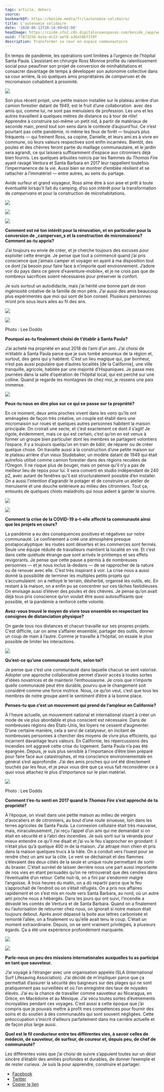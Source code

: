 ```yaml
---
tags: article, dehors
source:
bookmarkOf: https://beside.media/fr/lautonomie-solidaire/
title: L’autonomie solidaire
date: '2020-06-13T20:14:00+02:00'
headImage: https://cside.sfo2.cdn.digitaloceanspaces.com/beside_/app/www/2020/06/Cali.CATHB-1513.jpg
uuid: ff873256-8a1e-4c22-aef8-a38a54bf37df
description: Transformer sa cour en espace communautaire
---
```


En temps de pandémie, les opérations sont limitées à l’urgence de l’hôpital Santa Paula. L’assistant en chirurgie Ross Monroe profite du ralentissement social pour peaufiner son projet de conversion de minihabitations et consacrer davantage de temps à développer son autonomie collective dans sa cour arrière, là où quelques amis propriétaires de _campervan_ et de micromaison cohabitent à proximité.

![](https://content.beside.media/beside_/app/www/2020/06/Cali.CATHB-1417.jpg)

Son plus récent projet, une petite maison installée sur le plateau arrière d’un camion forestier datant de 1949, est le fruit d’une collaboration  avec des amis qui, comme lui, ne sont pas menuisiers de profession. Les uns et les autres travaillent à quelques mètres de distance ou à tour de rôle! Apprendre à construire soi-même un petit nid, à partir de matériaux de seconde main, prend tout son sens dans le contexte d’aujourd’hui. Ce n’est pourtant pas cette pandémie, ni même les feux de forêt — toujours plus fréquents — qui freinent Ross, sa copine, Danielle, et leurs ami.es à vivre en commune, où leurs valeurs respectives sont enfin incarnées. Bientôt, des poules et des chèvres feront partie du maillage communautaire, et le jardin sera agrandi, ce qui laissera suffisamment d’espace aux citronniers déjà bien fournis. Les quelques arbustes noircis par les flammes du _Thomas Fire_ ayant ravagé Ventura et Santa Barbara en 2017 leur rappellent toutefois l’impermanence de la vie. Aussi bien se montrer d’emblée résilient et se rattacher à l’immatériel ― entre autres, au sens du partage.

Avide surfeur et grand voyageur, Ross aime être à son aise et prêt à toute éventualité lorsqu’il fait du camping, d’où son intérêt pour la transformation de _campervans_ et pour la construction de microhabitations.

![](https://content.beside.media/beside_/app/www/2020/06/Cali.CATHB-1435.jpg)

![](https://content.beside.media/beside_/app/www/2020/06/Cali.CATHB-1424.jpg)

![](https://content.beside.media/beside_/app/www/2020/06/Cali.CATHB-1451.jpg)

**Comment est né ton intérêt pour la rénovation, et en particulier pour la conversion de _campervan_s et la construction de micromaisons? Comment as-tu appris?**

J’ai toujours eu envie de créer, et je cherche toujours des excuses pour exploiter cette énergie. Je pense que tout a commencé quand j’ai pris conscience que j’aimais camper et voyager en ayant à ma disposition tout ce dont j’ai besoin pour faire face à n’importe quel environnement. J’adore voir du pays dans ce genre d’«aventure-mobile», et je ne crois pas que de nombreux sacrifices soient nécessaires pour préserver le confort.

Je suis surtout un autodidacte, mais j’ai hérité une bonne part de mon ingéniosité créative de la famille de mon père. J’ai aussi des amis beaucoup plus expérimentés que moi qui sont de bon conseil. Plusieurs personnes m’ont pris sous leurs ailes au fil des ans.

![](https://content.beside.media/beside_/app/www/2020/06/Cali.CATHB-1477.jpg)

![](https://content.beside.media/beside_/app/www/2020/06/Ross_and_Lee.EditedCATHB-4920.jpg)

Photo : Lee Dodds

**Pourquoi as-tu finalement choisi de t’établir à Santa Paula?**

J’ai acheté ma propriété en aout 2018 de l’ami d’un ami. J’ai choisi de m’établir à Santa Paula parce que je suis tombé amoureux de la région et, surtout, des gens qui y habitent. C’est un lieu magique qui, par bonheur, n’est pas aussi populaire que d’autres localités \[de la Californie\], une ville tranquille, agricole, habitée par une majorité d’Hispaniques. Je passe mes journées dans la salle d’opération de l’hôpital local, qui est perché sur une colline. Quand je regarde les montagnes de chez moi, je ressens une paix immense.

![](https://content.beside.media/beside_/app/www/2020/06/Cali.CATHB-1490.jpg)

**Peux-tu nous en dire plus sur ce qui se passe sur ta propriété?**

En ce moment, deux amis proches vivent dans les _vans_ qu’ils ont aménagées de façon très créative, un couple est établi dans une micromaison sur roues et quelques autres personnes habitent la maison principale. On croirait une secte, et c’est exactement ce dont il s’agit! Je rigole, évidemment, mais ce qui est certain, c’est qu’on en est venus à former un groupe bien particulier dont les membres se partagent volontiers l’espace. Il y a toujours quelqu’un en train de bâtir, de réparer ou de créer quelque chose. On travaille aussi à la construction d’une petite maison sur le plateau arrière d’un vieux Studebaker, un modèle datant de 1949 qui était autrefois utilisé comme camion forestier dans des régions reculées de l’Oregon. Il ne risque plus de bouger, mais on pense qu’il n’y a pas de meilleur lieu de repos pour lui. Il sera converti en studio indépendant de 240 p2, avec autant de fenêtres qu’il est structuralement possible d’en installer. On a aussi l’intention d’agrandir le potager et de construire un atelier de menuiserie et une douche extérieure au milieu des citronniers. Tout ça, entourés de quelques chiots maladroits qui nous aident à garder le sourire.

![](https://content.beside.media/beside_/app/www/2020/06/Cali.CATHB-1511.jpg)

![](https://content.beside.media/beside_/app/www/2020/06/Cali.CATHB-1515.jpg)

**Comment la crise de la COVID-19 a-t-elle affecté ta communauté ainsi que les projets en cours?**

La pandémie a eu des conséquences positives et négatives sur notre communauté. Le confinement a créé une atmosphère presque postapocalyptique: les routes sont désertes et les commerces sont fermés. Seule une équipe réduite de travailleurs maintient la localité en vie. Et c’est dans cette quiétude étrange que sont arrivés le printemps et ses effets revigorants. Je pense que cette pause a permis à de nombreuses personnes — et je nous inclus là-dedans — de se rapprocher de la nature ou de renouer avec elle. C’est très inspirant à voir. La crise nous a aussi donné la possibilité de terminer les multiples petits projets qui s’accumulaient: on a nettoyé le terrain, désherbé, organisé les outils, etc. En restant à la maison, on a enfin pu se concentrer sur ces tâches fastidieuses. On envisage aussi d’élever des poules et des chèvres. Je pense qu’on avait déjà tous pris conscience qu’on voulait être aussi autosuffisants que possible, et la pandémie a renforcé cette volonté.

**Avez-vous trouvé le moyen de vivre tous ensemble en respectant les consignes de distanciation physique?**

On garde tous nos distances et chacun travaille sur ses propres projets. C’est difficile, car on aime s’affairer ensemble, partager des outils, donner un coup de main à l’autre. Comme je travaille à l’hôpital, on essaie le plus possible de limiter les interactions.

![](https://content.beside.media/beside_/app/www/2020/06/Cali.CATHB-1472.jpg)

**Qu’est-ce qu’une communauté forte, selon toi?**

Je pense que c’est une communauté dans laquelle chacun se sent valorisé. Adopter une approche collaborative permet d’avoir accès à toutes sortes d’idées novatrices et de maintenir l’enthousiasme. Je crois que n’importe quelle communauté peut être durable, pourvu que le changement soit considéré comme une force motrice. Nous, ce qu’on veut, c’est que tous les membres de notre groupe aient le sentiment d’être à la bonne place.

**Penses-tu que c’est un mouvement qui prend de l’ampleur en Californie?**

À l’heure actuelle, un mouvement national et international visant à créer un mode de vie plus abordable et plus conscient est nécessaire. Dans de nombreuses régions des États-Unis, les loyers ne cessent d’augmenter. D’une certaine manière, cela a servi de catalyseur, en incitant de nombreuses personnes à chercher des moyens de vivre plus efficients, qui incarnent davantage leurs valeurs. En Californie, les répercussions des incendies ont aggravé cette crise du logement. Santa Paula n’a pas été épargnée. Depuis, je suis plus sensible à l’importance d’être bien préparé pour faire face aux catastrophes, et ma conscience environnementale en général s’est approfondie. J’ai des amis proches qui ont été directement touchés par les feux, et je peux vous dire que ça vous fait reconsidérer ce à quoi vous attachez le plus d’importance sur le plan matériel.

![](https://content.beside.media/beside_/app/www/2020/06/Ross_and_Lee.EditedCATHB-8880.jpg)

Photo : Lee Dodds

**Comment t’es-tu senti en 2017 quand le _Thomas Fire_ s’est approché de ta propriété?**

À l’époque, on vivait dans une petite maison au milieu de vergers d’avocatiers et de citronniers, au bout d’une route sinueuse, loin dans les terres agricoles de Santa Paula. La connexion cellulaire était très mauvaise, mais, miraculeusement, j’ai reçu l’appel d’un ami qui me demandait si on était en sécurité et à l’abri des incendies. Je suis sorti sur la véranda pour mieux entendre ce qu’il me disait et j’ai vu le feu s’approcher en grondant: il n’était plus qu’à quelque 400 m de la maison. J’ai attrapé mon chien et pris dans la maison quelques trucs à la hâte. On a conduit vers l’ouest pour se rendre chez un ami sur la côte. Le vent se déchainait et des flammes s’élevaient des deux côtés de la seule et unique route permettant de sortir du brasier. C’était surréel de laisser derrière nous une part aussi importante de nos vies en étant persuadés qu’on ne retrouverait que des cendres dans l’éventualité d’un retour. Cette nuit-là, on a fini par s’endormir malgré l’angoisse. À trois heures du matin, on a dû repartir parce que le feu s’approchait de l’endroit où on s’était réfugiés. On a pris nos affaires rapidement et on s’est mis en route vers Santa Barbara, au nord, où un autre ami proche nous a hébergés. Dans les jours qui ont suivi, l’incendie a dévasté les comtés de Ventura et de Santa Barbara. Quand on a finalement eu l’autorisation de retourner chez nous, on ignorait si notre maison était toujours debout. Après avoir dépassé la boite aux lettres carbonisée et remonté l’allée, on a finalement vu qu’elle avait tenu le coup. C’était un moment extraordinaire. Depuis, on se sent vraiment privilégiés, à plusieurs égards. Ça a été une expérience profondément marquante.

![](https://content.beside.media/beside_/app/www/2020/06/Cali.CATHB-1518.jpg)

![](https://content.beside.media/beside_/app/www/2020/06/Cali.CATHB-1491.jpg)

**Parle-nous un peu des missions internationales auxquelles tu as participé en tant que sauveteur.**

J’ai voyagé à l’étranger avec une organisation appelée ISLA (International Surf Lifesaving Association). J’ai décidé de m’impliquer parce que ça permettait d’assurer la sécurité des baigneurs sur des plages qui ne sont pratiquement pas surveillées et où l’on enregistre des taux de noyades élevés. J’ai eu la chance de travailler comme sauveteur au Nicaragua, en Grèce, en Macédoine et au Mexique. J’ai vécu toutes sortes d’évènements incroyables pendant ces voyages. C’est aussi à cette époque que j’ai compris que je pouvais mettre à profit mes compétences pour fournir des soins et du soutien à des communautés qui sont souvent négligées. Cette préoccupation s’inscrit d’ailleurs parfaitement dans ma carrière actuelle et de façon plus large aussi.

**Quel est le fil conducteur entre tes différentes vies, à savoir celles de médecin, de sauveteur, de surfeur, de coureur et, depuis peu, de chef de communauté?**

Les différentes voies que j’ai choisi de suivre s’appuient toutes sur un désir sincère d’établir des amitiés profondes et durables, de donner l’exemple et de rester curieux. Je suis là pour apprendre, construire et partager.

*   [Facebook](#)
*   [Twitter](https://twitter.com/intent/tweet?text=L%E2%80%99autonomie%20solidaire&url=https%3A%2F%2Fbeside.media%2Ffr%2Fvillage%2Flautonomie-solidaire%2F&via=beside_media)
*   [Copier le lien](#)